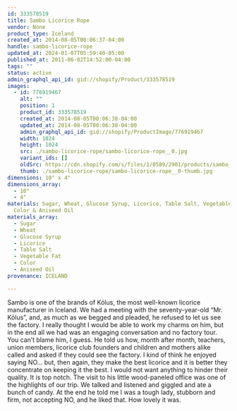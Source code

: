 ```yaml
---
id: 333578519
title: Sambo Licorice Rope
vendor: None
product_type: Iceland
created_at: 2014-08-05T00:06:37-04:00
handle: sambo-licorice-rope
updated_at: 2024-01-07T05:59:40-05:00
published_at: 2011-06-02T14:52:00-04:00
tags: ""
status: active
admin_graphql_api_id: gid://shopify/Product/333578519
images:
  - id: 776919467
    alt: ""
    position: 1
    product_id: 333578519
    created_at: 2014-08-05T00:06:38-04:00
    updated_at: 2014-08-05T00:06:38-04:00
    admin_graphql_api_id: gid://shopify/ProductImage/776919467
    width: 1024
    height: 1024
    src: ./sambo-licorice-rope/sambo-licorice-rope__0.jpg
    variant_ids: []
    oldSrc: https://cdn.shopify.com/s/files/1/0589/2901/products/sambo_lakkris.jpeg?v=1407211598
    thumb: ./sambo-licorice-rope/sambo-licorice-rope__0-thumb.jpg
dimensions: 10" x 4"
dimensions_array:
  - 10"
  - 4"
materials: Sugar, Wheat, Glucose Syrup, Licorice, Table Salt, Vegetable Fat,
  Color & Aniseed Oil
materials_array:
  - Sugar
  - Wheat
  - Glucose Syrup
  - Licorice
  - Table Salt
  - Vegetable Fat
  - Color
  - Aniseed Oil
provenance: ICELAND

---
```


Sambo is one of the brands of Kólus, the most well-known licorice manufacturer in Iceland. We had a meeting with the seventy-year-old “Mr. Kólus”, and, as much as we begged and pleaded, he refused to let us see the factory. I really thought I would be able to work my charms on him, but in the end all we had was an engaging conversation and no factory tour. You can’t blame him, I guess. He told us how, month after month, teachers, union members, licorice club founders and children and mothers alike called and asked if they could see the factory. I kind of think he enjoyed saying NO… but, then again, they make the best licorice and it is better they concentrate on keeping it the best. I would not want anything to hinder their quality. It is top notch. The visit to his little wood-paneled office was one of the highlights of our trip. We talked and listened and giggled and ate a bunch of candy. At the end he told me I was a tough lady, stubborn and firm, not accepting NO, and he liked that. How lovely it was.